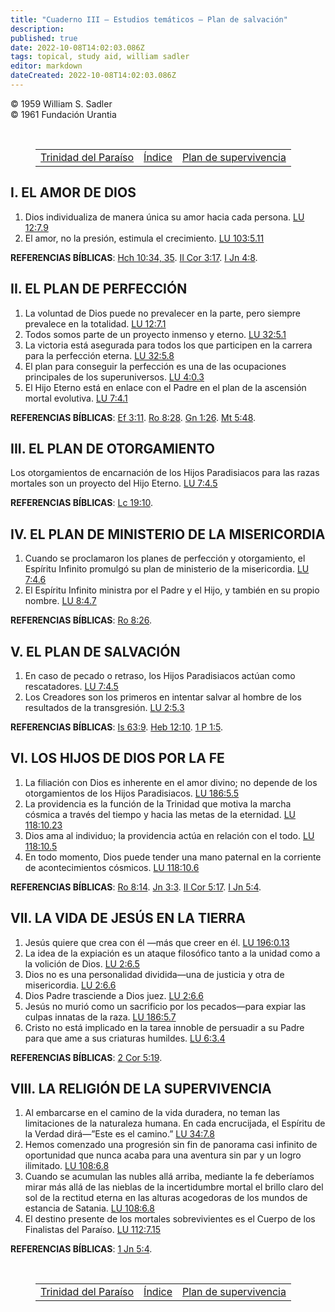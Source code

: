 ```yaml
---
title: "Cuaderno III — Estudios temáticos — Plan de salvación"
description: 
published: true
date: 2022-10-08T14:02:03.086Z
tags: topical, study aid, william sadler
editor: markdown
dateCreated: 2022-10-08T14:02:03.086Z
---
```


<p class="v-card v-sheet theme--light grey lighten-3 px-2">© 1959 William S. Sadler<br>© 1961 Fundación Urantia</p>

<br>

<figure class="table chapter-navigator">
	<table>
		<tbody>
		<tr>
			<td><a href="/es/article/William_S_Sadler/Workbook_3_Topical_and_Doctrinal_Studies/The_Paradise_Trinity"><span class="mdi mdi-arrow-left-drop-circle"></span><span class="pl-2">Trinidad del Paraíso</span></a></td>
			<td><a href="/es/article/William_S_Sadler/Workbook_3_Topical_and_Doctrinal_Studies#índice"><span class="mdi mdi-book-open-variant"></span><span class="pl-2">Índice</span></a></td>
			<td><a href="/es/article/William_S_Sadler/Workbook_3_Topical_and_Doctrinal_Studies/The_Plan_of_Survival"><span class="pr-2">Plan de supervivencia</span><span class="mdi mdi-arrow-right-drop-circle"></span></a></td>
		</tr>
		</tbody>
	</table>
</figure>

## I. EL AMOR DE DIOS

1. Dios individualiza de manera única su amor hacia cada persona. [LU 12:7.9](/es/The_Urantia_Book/12#p7_9)
2. El amor, no la presión, estimula el crecimiento. [LU 103:5.11](/es/The_Urantia_Book/103#p5_11)

**REFERENCIAS BÍBLICAS**: [Hch 10:34, 35](/es/Bible/Acts_of_the_Apostles/10#v34). [II Cor 3:17](/es/Bible/2_Corinthians/3#v17). [I Jn 4:8](/es/Bible/1_John/4#v8).

## II. EL PLAN DE PERFECCIÓN

1. La voluntad de Dios puede no prevalecer en la parte, pero siempre prevalece en la totalidad. [LU 12:7.1](/es/The_Urantia_Book/12#p7_1)
2. Todos somos parte de un proyecto inmenso y eterno. [LU 32:5.1](/es/The_Urantia_Book/32#p5_1)
3. La victoria está asegurada para todos los que participen en la carrera para la perfección eterna. [LU 32:5.8](/es/The_Urantia_Book/32#p5_8)
4. El plan para conseguir la perfección es una de las ocupaciones principales de los superuniversos. [LU 4:0.3](/es/The_Urantia_Book/4#p0_3)
5. El Hijo Eterno está en enlace con el Padre en el plan de la ascensión mortal evolutiva. [LU 7:4.1](/es/The_Urantia_Book/7#p4_1)

**REFERENCIAS BÍBLICAS**: [Ef 3:11](/es/Bible/Ephesians/3#v11). [Ro 8:28](/es/Bible/Romans/8#v28). [Gn 1:26](/es/Bible/Genesis/1#v26). [Mt 5:48](/es/Bible/Matthew/5#v48).

## III. EL PLAN DE OTORGAMIENTO

Los otorgamientos de encarnación de los Hijos Paradisiacos para las razas mortales son un proyecto del Hijo Eterno. [LU 7:4.5](/es/The_Urantia_Book/7#p4_5)

**REFERENCIAS BÍBLICAS**: [Lc 19:10](/es/Bible/Luke/19#v10).

## IV. EL PLAN DE MINISTERIO DE LA MISERICORDIA

1. Cuando se proclamaron los planes de perfección y otorgamiento, el Espíritu Infinito promulgó su plan de ministerio de la misericordia. [LU 7:4.6](/es/The_Urantia_Book/7#p4_6)
2. El Espíritu Infinito ministra por el Padre y el Hijo, y también en su propio nombre. [LU 8:4.7](/es/The_Urantia_Book/8#p4_7)

**REFERENCIAS BÍBLICAS**: [Ro 8:26](/es/Bible/Romans/8#v26).

## V. EL PLAN DE SALVACIÓN

1. En caso de pecado o retraso, los Hijos Paradisiacos actúan como rescatadores. [LU 7:4.5](/es/The_Urantia_Book/7#p4_5)
2. Los Creadores son los primeros en intentar salvar al hombre de los resultados de la transgresión. [LU 2:5.3](/es/The_Urantia_Book/2#p5_3)

**REFERENCIAS BÍBLICAS**: [Is 63:9](/es/Bible/Isaiah/63#v9). [Heb 12:10](/es/Bible/Hebrews/12#v10). [1 P 1:5](/es/Bible/1_Peter/1#v5).

## VI. LOS HIJOS DE DIOS POR LA FE

1. La filiación con Dios es inherente en el amor divino; no depende de los otorgamientos de los Hijos Paradisiacos. [LU 186:5.5](/es/The_Urantia_Book/186#p5_5)
2. La providencia es la función de la Trinidad que motiva la marcha cósmica a través del tiempo y hacia las metas de la eternidad. [LU 118:10.23](/es/The_Urantia_Book/118#p10_23)
3. Dios ama al individuo; la providencia actúa en relación con el todo. [LU 118:10.5](/es/The_Urantia_Book/118#p10_5)
4. En todo momento, Dios puede tender una mano paternal en la corriente de acontecimientos cósmicos. [LU 118:10.6](/es/The_Urantia_Book/118#p10_6)

**REFERENCIAS BÍBLICAS**: [Ro 8:14](/es/Bible/Romans/8#v14). [Jn 3:3](/es/Bible/John/3#v3). [II Cor 5:17](/es/Bible/2_Corinthians/5#v17). [I Jn 5:4](/es/Bible/1_John/5#v4).

## VII. LA VIDA DE JESÚS EN LA TIERRA

1. Jesús quiere que crea con él —más que creer en él. [LU 196:0.13](/es/The_Urantia_Book/196#p0_13)
2. La idea de la expiación es un ataque filosófico tanto a la unidad como a la volición de Dios. [LU 2:6.5](/es/The_Urantia_Book/2#p6_5)
3. Dios no es una personalidad dividida—una de justicia y otra de misericordia. [LU 2:6.6](/es/The_Urantia_Book/2#p6_6)
4. Dios Padre trasciende a Dios juez. [LU 2:6.6](/es/The_Urantia_Book/2#p6_6)
5. Jesús no murió como un sacrificio por los pecados—para expiar las culpas innatas de la raza. [LU 186:5.7](/es/The_Urantia_Book/186#p5_7)
6. Cristo no está implicado en la tarea innoble de persuadir a su Padre para que ame a sus criaturas humildes. [LU 6:3.4](/es/The_Urantia_Book/6#p3_4)

**REFERENCIAS BÍBLICAS**: [2 Cor 5:19](/es/Bible/2_Corinthians/5#v19).

## VIII. LA RELIGIÓN DE LA SUPERVIVENCIA

1. Al embarcarse en el camino de la vida duradera, no teman las limitaciones de la naturaleza humana. En cada encrucijada, el Espíritu de la Verdad dirá—”Este es el camino.” [LU 34:7.8](/es/The_Urantia_Book/34#p7_8)
2. Hemos comenzado una progresión sin fin de panorama casi infinito de oportunidad que nunca acaba para una aventura sin par y un logro ilimitado. [LU 108:6.8](/es/The_Urantia_Book/108#p6_8)
3. Cuando se acumulan las nubles allá arriba, mediante la fe deberíamos mirar más allá de las nieblas de la incertidumbre mortal el brillo claro del sol de la rectitud eterna en las alturas acogedoras de los mundos de estancia de Satania. [LU 108:6.8](/es/The_Urantia_Book/108#p6_8)
4. El destino presente de los mortales sobrevivientes es el Cuerpo de los Finalistas del Paraíso. [LU 112:7.15](/es/The_Urantia_Book/112#p7_15)

**REFERENCIAS BÍBLICAS**: [1 Jn 5:4](/es/Bible/1_John/5#v4).


<br>

<figure class="table chapter-navigator">
	<table>
		<tbody>
		<tr>
			<td><a href="/es/article/William_S_Sadler/Workbook_3_Topical_and_Doctrinal_Studies/The_Paradise_Trinity"><span class="mdi mdi-arrow-left-drop-circle"></span><span class="pl-2">Trinidad del Paraíso</span></a></td>
			<td><a href="/es/article/William_S_Sadler/Workbook_3_Topical_and_Doctrinal_Studies#índice"><span class="mdi mdi-book-open-variant"></span><span class="pl-2">Índice</span></a></td>
			<td><a href="/es/article/William_S_Sadler/Workbook_3_Topical_and_Doctrinal_Studies/The_Plan_of_Survival"><span class="pr-2">Plan de supervivencia</span><span class="mdi mdi-arrow-right-drop-circle"></span></a></td>
		</tr>
		</tbody>
	</table>
</figure>